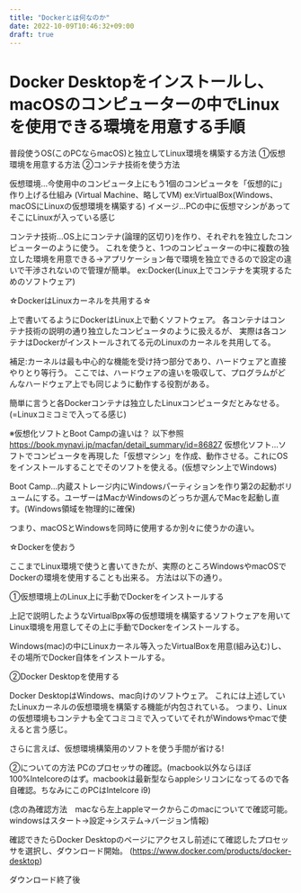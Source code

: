 ```yaml
---
title: "Dockerとは何なのか"
date: 2022-10-09T10:46:32+09:00
draft: true
---
```

# Docker Desktopをインストールし、macOSのコンピューターの中でLinuxを使用できる環境を用意する手順

普段使うOS(このPCならmacOS)と独立してLinux環境を構築する方法
①仮想環境を用意する方法
②コンテナ技術を使う方法

仮想環境…今使用中のコンピュータ上にもう1個のコンピュータを「仮想的に」作り上げる仕組み
(Virtual Machine、略してVM)
ex:VirtualBox(Windows、macOSにLinuxの仮想環境を構築する)
イメージ…PCの中に仮想マシンがあってそこにLinuxが入っている感じ



コンテナ技術…OS上にコンテナ(論理的区切り)を作り、それぞれを独立したコンピューターのように使う。
これを使うと、1つのコンピューターの中に複数の独立した環境を用意できる→アプリケーション毎で環境を独立できるので設定の違いで干渉されないので管理が簡単。
ex:Docker(Linux上でコンテナを実現するためのソフトウェア)

☆DockerはLinuxカーネルを共用する☆

上で書いてるようにDockerはLinux上で動くソフトウェア。
各コンテナはコンテナ技術の説明の通り独立したコンピュータのように扱えるが、
実際は各コンテナはDockerがインストールされてる元のLinuxのカーネルを共用してる。

補足:カーネルは最も中心的な機能を受け持つ部分であり、ハードウェアと直接やりとり等行う。
ここでは、ハードウェアの違いを吸収して、プログラムがどんなハードウェア上でも同じように動作する役割がある。

簡単に言うと各Dockerコンテナは独立したLinuxコンピュータだとみなせる。(=Linuxコミコミで入ってる感じ)


※仮想化ソフトとBoot Campの違いは？
以下参照　https://book.mynavi.jp/macfan/detail_summary/id=86827
仮想化ソフト…ソフトでコンピュータを再現した「仮想マシン」を作成、動作させる。これにOSをインストールすることでそのソフトを使える。(仮想マシン上でWindows)

Boot Camp…内蔵ストレージ内にWindowsパーティションを作り第2の起動ボリュームにする。ユーザーはMacかWindowsのどっちか選んでMacを起動し直す。(Windows領域を物理的に確保)

つまり、macOSとWindowsを同時に使用するか別々に使うかの違い。

☆Dockerを使おう

ここまでLinux環境で使うと書いてきたが、実際のところWindowsやmacOSでDockerの環境を使用することも出来る。
方法は以下の通り。

①仮想環境上のLinux上に手動でDockerをインストールする

上記で説明したようなVirtualBpx等の仮想環境を構築するソフトウェアを用いてLinux環境を用意してその上に手動でDockerをインストールする。

Windows(mac)の中にLinuxカーネル等入ったVirtualBoxを用意(組み込む)し、その場所でDocker自体をインストールする。


②Docker Desktopを使用する

Docker DesktopはWindows、mac向けのソフトウェア。
これには上述していたLinuxカーネルの仮想環境を構築する機能が内包されている。
つまり、Linuxの仮想環境もコンテナも全てコミコミで入っていてそれがWindowsやmacで使えると言う感じ。

さらに言えば、仮想環境構築用のソフトを使う手間が省ける!

②についての方法
PCのプロセッサの確認。(macbook以外ならほぼ100%Intelcoreのはず。macbookは最新型ならappleシリコンになってるので各自確認。ちなみにこのPCはIntelcore i9)

(念の為確認方法　macなら左上appleマークからこのmacについてで確認可能。windowsはスタート→設定→システム→バージョン情報)

確認できたらDocker Desktopのページにアクセスし前述にて確認したプロセッサを選択し、ダウンロード開始。
(https://www.docker.com/products/docker-desktop)

ダウンロード終了後
